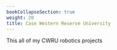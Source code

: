 ```yaml
---
bookCollapseSection: true
weight: 20
title: Case Western Reserve University
---
```


This all of my CWRU robotics projects